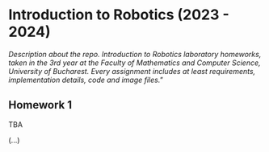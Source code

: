 # Introduction to Robotics (2023 - 2024)

_Description about the repo.
Introduction to Robotics laboratory homeworks, taken in the 3rd year at the Faculty of Mathematics and Computer Science, University of Bucharest.
Every assignment includes at least requirements, implementation details, code and image files."_

## Homework 1
TBA

(...)
